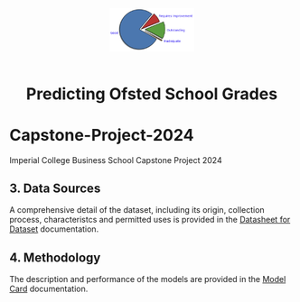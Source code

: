 <div align="center">
	<img style="width:150px" src="https://github.com/wrm65/Capstone-Project-2024/blob/main/images/pie_chart.png"><br><br>
	<h1>Predicting Ofsted School Grades</b></h1>
</div>


# Capstone-Project-2024
Imperial College Business School Capstone Project 2024

## 3. Data Sources

A comprehensive detail of the dataset, including its origin, collection process, characteristcs and permitted uses is provided in the [Datasheet for Dataset](https://github.com/wrm65/Capstone-Project-2024/blob/main/docs/data_sheet.md) documentation.

## 4. Methodology

The description and performance of the models are provided in the [Model Card](https://github.com/wrm65/Capstone-Project-2024/blob/main/docs/model_card.md) documentation.

